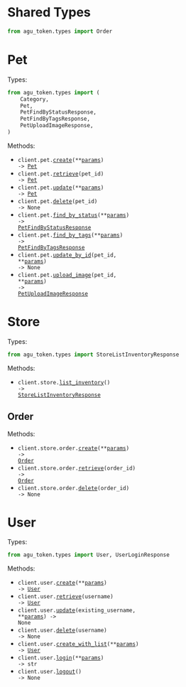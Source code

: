 # Shared Types

```python
from agu_token.types import Order
```

# Pet

Types:

```python
from agu_token.types import (
    Category,
    Pet,
    PetFindByStatusResponse,
    PetFindByTagsResponse,
    PetUploadImageResponse,
)
```

Methods:

- <code title="post /pet">client.pet.<a href="./src/agu_token/resources/pet.py">create</a>(\*\*<a href="src/agu_token/types/pet_create_params.py">params</a>) -> <a href="./src/agu_token/types/pet.py">Pet</a></code>
- <code title="get /pet/{petId}">client.pet.<a href="./src/agu_token/resources/pet.py">retrieve</a>(pet_id) -> <a href="./src/agu_token/types/pet.py">Pet</a></code>
- <code title="put /pet">client.pet.<a href="./src/agu_token/resources/pet.py">update</a>(\*\*<a href="src/agu_token/types/pet_update_params.py">params</a>) -> <a href="./src/agu_token/types/pet.py">Pet</a></code>
- <code title="delete /pet/{petId}">client.pet.<a href="./src/agu_token/resources/pet.py">delete</a>(pet_id) -> None</code>
- <code title="get /pet/findByStatus">client.pet.<a href="./src/agu_token/resources/pet.py">find_by_status</a>(\*\*<a href="src/agu_token/types/pet_find_by_status_params.py">params</a>) -> <a href="./src/agu_token/types/pet_find_by_status_response.py">PetFindByStatusResponse</a></code>
- <code title="get /pet/findByTags">client.pet.<a href="./src/agu_token/resources/pet.py">find_by_tags</a>(\*\*<a href="src/agu_token/types/pet_find_by_tags_params.py">params</a>) -> <a href="./src/agu_token/types/pet_find_by_tags_response.py">PetFindByTagsResponse</a></code>
- <code title="post /pet/{petId}">client.pet.<a href="./src/agu_token/resources/pet.py">update_by_id</a>(pet_id, \*\*<a href="src/agu_token/types/pet_update_by_id_params.py">params</a>) -> None</code>
- <code title="post /pet/{petId}/uploadImage">client.pet.<a href="./src/agu_token/resources/pet.py">upload_image</a>(pet_id, \*\*<a href="src/agu_token/types/pet_upload_image_params.py">params</a>) -> <a href="./src/agu_token/types/pet_upload_image_response.py">PetUploadImageResponse</a></code>

# Store

Types:

```python
from agu_token.types import StoreListInventoryResponse
```

Methods:

- <code title="get /store/inventory">client.store.<a href="./src/agu_token/resources/store/store.py">list_inventory</a>() -> <a href="./src/agu_token/types/store_list_inventory_response.py">StoreListInventoryResponse</a></code>

## Order

Methods:

- <code title="post /store/order">client.store.order.<a href="./src/agu_token/resources/store/order.py">create</a>(\*\*<a href="src/agu_token/types/store/order_create_params.py">params</a>) -> <a href="./src/agu_token/types/shared/order.py">Order</a></code>
- <code title="get /store/order/{orderId}">client.store.order.<a href="./src/agu_token/resources/store/order.py">retrieve</a>(order_id) -> <a href="./src/agu_token/types/shared/order.py">Order</a></code>
- <code title="delete /store/order/{orderId}">client.store.order.<a href="./src/agu_token/resources/store/order.py">delete</a>(order_id) -> None</code>

# User

Types:

```python
from agu_token.types import User, UserLoginResponse
```

Methods:

- <code title="post /user">client.user.<a href="./src/agu_token/resources/user.py">create</a>(\*\*<a href="src/agu_token/types/user_create_params.py">params</a>) -> <a href="./src/agu_token/types/user.py">User</a></code>
- <code title="get /user/{username}">client.user.<a href="./src/agu_token/resources/user.py">retrieve</a>(username) -> <a href="./src/agu_token/types/user.py">User</a></code>
- <code title="put /user/{username}">client.user.<a href="./src/agu_token/resources/user.py">update</a>(existing_username, \*\*<a href="src/agu_token/types/user_update_params.py">params</a>) -> None</code>
- <code title="delete /user/{username}">client.user.<a href="./src/agu_token/resources/user.py">delete</a>(username) -> None</code>
- <code title="post /user/createWithList">client.user.<a href="./src/agu_token/resources/user.py">create_with_list</a>(\*\*<a href="src/agu_token/types/user_create_with_list_params.py">params</a>) -> <a href="./src/agu_token/types/user.py">User</a></code>
- <code title="get /user/login">client.user.<a href="./src/agu_token/resources/user.py">login</a>(\*\*<a href="src/agu_token/types/user_login_params.py">params</a>) -> str</code>
- <code title="get /user/logout">client.user.<a href="./src/agu_token/resources/user.py">logout</a>() -> None</code>

